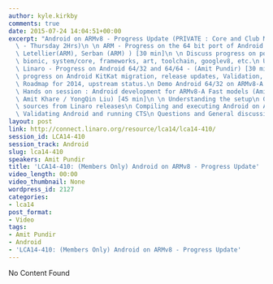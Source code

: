 ```yaml
---
author: kyle.kirkby
comments: true
date: 2015-07-24 14:04:51+00:00
excerpt: "Android on ARMv8 - Progress Update (PRIVATE : Core and Club MEMBERS ONLY\
  \ - Thursday 2Hrs)\n \n ARM - Progress on the 64 bit port of Android - (Guillaume\
  \ Letellier(ARM), Serban (ARM) ) [30 min]\n \n Discuss progress on porting the kernel,\
  \ bionic, system/core, frameworks, art, toolchain, googlev8, etc.\n Upstream status\n\
  \ Linaro - Progress on Android 64/32 and 64/64 - (Amit Pundir) [30 min]\n \n Discuss\
  \ progress on Android KitKat migration, release updates, Validation, power management,\
  \ Roadmap for 2014, upstream status.\n Demo Android 64/32 on ARMv8-A Fast model\n\
  \ Hands on session : Android development for ARMv8-A Fast models (Amit Pundir /\
  \ Amit Khare / YongQin Liu) [45 min]\n \n Understanding the setup\n Getting the\
  \ sources from Linaro releases\n Compiling and executing Android on ARM v8 model\n\
  \ Validating Android and running CTS\n Questions and General discussion [15 min]"
layout: post
link: http://connect.linaro.org/resource/lca14/lca14-410/
session_id: LCA14-410
session_track: Android
slug: lca14-410
speakers: Amit Pundir
title: 'LCA14-410: (Members Only) Android on ARMv8 - Progress Update'
video_length: 00:00
video_thumbnail: None
wordpress_id: 2127
categories:
- lca14
post_format:
- Video
tags:
- Amit Pundir
- Android
- 'LCA14-410: (Members Only) Android on ARMv8 - Progress Update'
---
```


No Content Found
